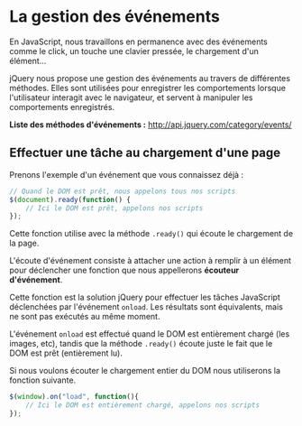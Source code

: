 # La gestion des événements

En JavaScript, nous travaillons en permanence avec des événements comme le click, un touche une clavier pressée, le chargement d'un élément…

jQuery nous propose une gestion des événements au travers de différentes méthodes.
Elles sont utilisées pour enregistrer les comportements lorsque l'utilisateur interagit avec le navigateur, et servent à manipuler les comportements enregistrés.

**Liste des méthodes d'événements :** http://api.jquery.com/category/events/


## Effectuer une tâche au chargement d'une page

Prenons l'exemple d'un événement que vous connaissez déjà :

```js
// Quand le DOM est prêt, nous appelons tous nos scripts
$(document).ready(function() {
    // Ici le DOM est prêt, appelons nos scripts
});
```

Cette fonction utilise avec la méthode `.ready()` qui écoute le chargement de la page.

L'écoute d'événement consiste à attacher une action à remplir à un élément pour déclencher une fonction que nous appellerons **écouteur d'événement**.


Cette fonction est la solution jQuery pour effectuer les tâches JavaScript déclenchées par l'événement `onload`.
Les résultats sont équivalents, mais ne sont pas exécutés au même moment.

L'événement `onload` est effectué quand le DOM est entièrement chargé (les images, etc), tandis que la méthode `.ready()` écoute juste le fait que le DOM est prêt (entièrement lu).

Si nous voulons écouter le chargement entier du DOM nous utiliserons la fonction suivante.

```js
$(window).on("load", function(){
    // Ici le DOM est entièrement chargé, appelons nos scripts
});
```
